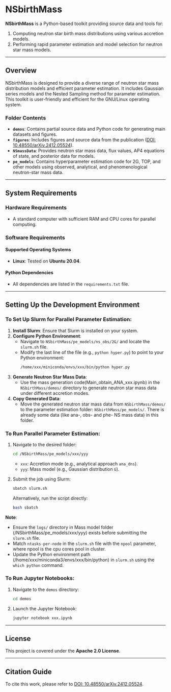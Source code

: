 # NSbirthMass

**NSbirthMass** is a Python-based toolkit providing source data and tools for:
1. Computing neutron star birth mass distributions using various accretion models.
2. Performing rapid parameter estimation and model selection for neutron star mass models.

---

## Overview

NSbirthMass is designed to provide a diverse range of neutron star mass distribution models and efficient parameter estimation. It includes Gaussian series models and the Nested Sampling method for parameter estimation. This toolkit is user-friendly and efficient for the GNU/Linux operating system.

### Folder Contents
- **`demos`**: Contains partial source data and Python code for generating main datasets and figures.
- **`figures`**: Includes figures and source data from the publication ([DOI: 10.48550/arXiv.2412.05524](https://doi.org/10.48550/arXiv.2412.05524)).
- **`NSmassData`**: Provides neutron star mass data, flux values, AP4 equations of state, and posterior data for models.
- **`pe_models`**: Contains hyperparameter estimation code for 2G, TOP, and other models using observed, analytical, and phenomenological neutron-star mass data.

---

## System Requirements

### Hardware Requirements
- A standard computer with sufficient RAM and CPU cores for parallel computing.

### Software Requirements
#### Supported Operating Systems
- **Linux**: Tested on **Ubuntu 20.04**.

#### Python Dependencies
- All dependencies are listed in the `requirements.txt` file.

---

## Setting Up the Development Environment

### To Set Up Slurm for Parallel Parameter Estimation:

1. **Install Slurm**: Ensure that Slurm is installed on your system.
2. **Configure Python Environment**:
   - Navigate to `NSbirthMass/pe_models/ns_obs/2G/` and locate the `slurm.sh` file.
   - Modify the last line of the file (e.g., `python hyper.py`) to point to your Python environment:
     ```bash
     /home/xxx/miniconda/envs/xxx/bin/python hyper.py
     ```
3. **Generate Neutron Star Mass Data**:
   - Use the mass generation code(Main_obtain_ANA_xxx.ipynb) in the `NSbirthMass/demos/` directory to generate neutron star mass data under different accretion modes.
4. **Copy Generated Data**:
   - Move the generated neutron star mass data from `NSbirthMass/demos/` to the parameter estimation folder: `NSbirthMass/pe_models/`. There is already some data (like ana-, obs- and phe- NS mass data) in this folder.

### To Run Parallel Parameter Estimation:

1. Navigate to the desired folder:
   ```bash
   cd /NSbirthMass/pe_models/xxx/yyy
   ```
   - `xxx`: Accretion mode (e.g., analytical approach `ana_dns`).
   - `yyy`: Mass model (e.g., Gaussian distribution `G`).

2. Submit the job using Slurm:
   ```bash
   sbatch slurm.sh
   ```
   Alternatively, run the script directly:
   ```bash
   bash sbatch
   ```

**Note**:
- Ensure the `logs/` directory in Mass model folder (/NSbirthMass/pe_models/xxx/yyy) exists before submitting the `slurm.sh` file.
- Match `ntasks-per-node` in the `slurm.sh` file with the `npool` parameter, where npool is the cpu cores pool in cluster.
- Update the Python environment path (/home/xxx/miniconda3/envs/xxx/bin/python) in `slurm.sh` using the `which python` command.

### To Run Jupyter Notebooks:

1. Navigate to the `demos` directory:
   ```bash
   cd demos
   ```
2. Launch the Jupyter Notebook:
   ```bash
   jupyter notebook xxx.ipynb
   ```

---

## License
This project is covered under the **Apache 2.0 License**.

---

## Citation Guide
To cite this work, please refer to [DOI: 10.48550/arXiv.2412.05524](https://doi.org/10.48550/arXiv.2412.05524).
